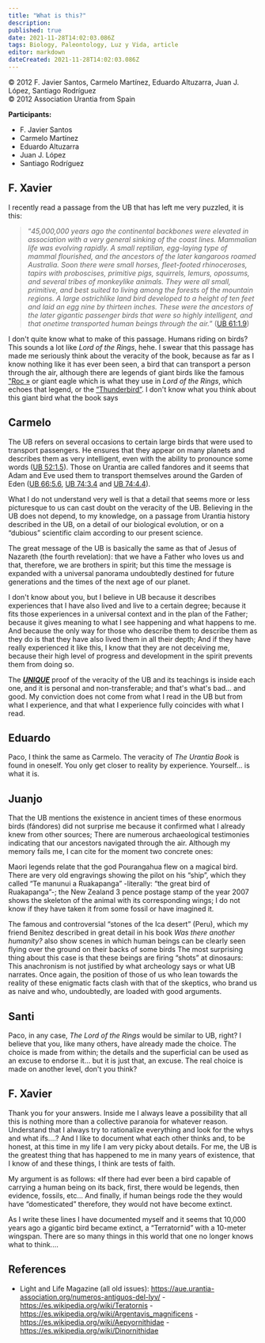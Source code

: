 ```yaml
---
title: "What is this?"
description: 
published: true
date: 2021-11-28T14:02:03.086Z
tags: Biology, Paleontology, Luz y Vida, article
editor: markdown
dateCreated: 2021-11-28T14:02:03.086Z
---
```


<p class="v-card v-sheet theme--light gray lighten-3 px-2">© 2012 F. Javier Santos, Carmelo Martínez, Eduardo Altuzarra, Juan J. López, Santiago Rodríguez<br>© 2012 Association Urantia from Spain</p>


**Participants:**

- F. Javier Santos
- Carmelo Martínez
- Eduardo Altuzarra
- Juan J. López
- Santiago Rodríguez

## F. Xavier

I recently read a passage from the UB that has left me very puzzled, it is this:

> “_*45,000,000* years ago the continental backbones were elevated in association with a very general sinking of the coast lines. Mammalian life was evolving rapidly. A small reptilian, egg-laying type of mammal flourished, and the ancestors of the later kangaroos roamed Australia. Soon there were small horses, fleet-footed rhinoceroses, tapirs with proboscises, primitive pigs, squirrels, lemurs, opossums, and several tribes of monkeylike animals. They were all small, primitive, and best suited to living among the forests of the mountain regions. A large ostrichlike land bird developed to a height of ten feet and laid an egg nine by thirteen inches. These were the ancestors of the later gigantic passenger birds that were so highly intelligent, and that onetime transported human beings through the air._” ([UB 61:1.9](/en/The_Urantia_Book/61#p1_9))

I don't quite know what to make of this passage. Humans riding on birds? This sounds a lot like _Lord of the Rings_, hehe. I swear that this passage has made me seriously think about the veracity of the book, because as far as I know nothing like it has ever been seen, a bird that can transport a person through the air, although there are legends of giant birds like the famous ["Roc »](https://es.wikipedia.org/wiki/Ruc) or giant eagle which is what they use in _Lord of the Rings_, which echoes that legend, or the [“Thunderbird”](https://es.wikipedia.org/wiki/P%C3%A1jaro_del_trueno). I don't know what you think about this giant bird what the book says

## Carmelo

The UB refers on several occasions to certain large birds that were used to transport passengers. He ensures that they appear on many planets and describes them as very intelligent, even with the ability to pronounce some words ([UB 52:1.5](/en/The_Urantia_Book/52#p1_5)). Those on Urantia are called fandores and it seems that Adam and Eve used them to transport themselves around the Garden of Eden ([UB 66:5.6](/en/The_Urantia_Book/66#p5_6), [UB 74:3.4](/en/The_Urantia_Book/74#p3_4) and [UB 74:4.4](/en/The_Urantia_Book/74#p4_4)).

What I do not understand very well is that a detail that seems more or less picturesque to us can cast doubt on the veracity of the UB. Believing in the UB does not depend, to my knowledge, on a passage from Urantia history described in the UB, on a detail of our biological evolution, or on a “dubious” scientific claim according to our present science.

The great message of the UB is basically the same as that of Jesus of Nazareth (the fourth revelation): that we have a Father who loves us and that, therefore, we are brothers in spirit; but this time the message is expanded with a universal panorama undoubtedly destined for future generations and the times of the next age of our planet.

I don't know about you, but I believe in UB because it describes experiences that I have also lived and live to a certain degree; because it fits those experiences in a universal context and in the plan of the Father; because it gives meaning to what I see happening and what happens to me. And because the only way for those who describe them to describe them as they do is that they have also lived them in all their depth; And if they have really experienced it like this, I know that they are not deceiving me, because their high level of progress and development in the spirit prevents them from doing so.

The ***<ins>UNIQUE</ins>*** proof of the veracity of the UB and its teachings is inside each one, and it is personal and non-transferable; and that's what's bad... and good. My conviction does not come from what I read in the UB but from what I experience, and that what I experience fully coincides with what I read.

## Eduardo

Paco, I think the same as Carmelo. The veracity of _The Urantia Book_ is found in oneself. You only get closer to reality by experience. Yourself... is what it is.

## Juanjo

That the UB mentions the existence in ancient times of these enormous birds (fándores) did not surprise me because it confirmed what I already knew from other sources; There are numerous archaeological testimonies indicating that our ancestors navigated through the air. Although my memory fails me, I can cite for the moment two concrete ones:

Maori legends relate that the god Pourangahua flew on a magical bird. There are very old engravings showing the pilot on his “ship”, which they called “Te manunui a Ruakapanga” -literally: “the great bird of Ruakapanga”-; the New Zealand 3 pence postage stamp of the year 2007 shows the skeleton of the animal with its corresponding wings; I do not know if they have taken it from some fossil or have imagined it.

The famous and controversial “stones of the Ica desert” (Peru), which my friend Benítez described in great detail in his book _Was there another humanity?_ also show scenes in which human beings can be clearly seen flying over the ground on their backs of some birds The most surprising thing about this case is that these beings are firing “shots” at dinosaurs: This anachronism is not justified by what archeology says or what UB narrates. Once again, the position of those of us who lean towards the reality of these enigmatic facts clash with that of the skeptics, who brand us as naive and who, undoubtedly, are loaded with good arguments.

## Santi

Paco, in any case, _The Lord of the Rings_ would be similar to UB, right? I believe that you, like many others, have already made the choice. The choice is made from within; the details and the superficial can be used as an excuse to endorse it... but it is just that, an excuse. The real choice is made on another level, don't you think?

## F. Xavier

Thank you for your answers. Inside me I always leave a possibility that all this is nothing more than a collective paranoia for whatever reason. Understand that I always try to rationalize everything and look for the whys and what ifs....? And I like to document what each other thinks and, to be honest, at this time in my life I am very picky about details. For me, the UB is the greatest thing that has happened to me in many years of existence, that I know of and these things, I think are tests of faith.

My argument is as follows: «If there had ever been a bird capable of carrying a human being on its back, first, there would be legends, then evidence, fossils, etc... And finally, if human beings rode the they would have “domesticated” therefore, they would not have become extinct.

As I write these lines I have documented myself and it seems that 10,000 years ago a gigantic bird became extinct, a “Terratornid” with a 10-meter wingspan. There are so many things in this world that one no longer knows what to think....

## References

- Light and Life Magazine (all old issues): https://aue.urantia-association.org/numeros-antiguos-del-lyv/
-https://es.wikipedia.org/wiki/Teratornis
-https://es.wikipedia.org/wiki/Argentavis_magnificens
-https://es.wikipedia.org/wiki/Aepyornithidae
-https://es.wikipedia.org/wiki/Dinornithidae



